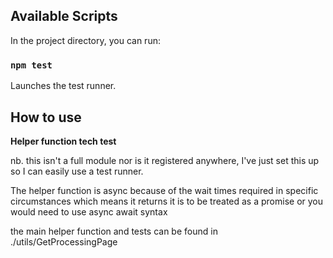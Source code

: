 ## Available Scripts

In the project directory, you can run:

### `npm test`

Launches the test runner.

## How to use

**Helper function tech test**

nb. this isn't a full module nor is it registered anywhere, I've just set this up so I can easily use a test runner.

The helper function is async because of the wait times required in specific circumstances which means it returns it is to be treated as a promise
or you would need to use async await syntax

the main helper function and tests can be found in ./utils/GetProcessingPage
